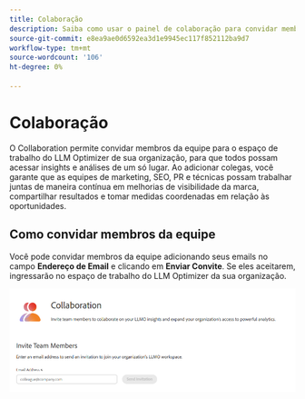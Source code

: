```yaml
---
title: Colaboração
description: Saiba como usar o painel de colaboração para convidar membros da equipe para o espaço de trabalho do LLM Optimizer de sua organização.
source-git-commit: e8ea9ae0d6592ea3d1e9945ec117f852112ba9d7
workflow-type: tm+mt
source-wordcount: '106'
ht-degree: 0%

---
```



# Colaboração

O Collaboration permite convidar membros da equipe para o espaço de trabalho do LLM Optimizer de sua organização, para que todos possam acessar insights e análises de um só lugar. Ao adicionar colegas, você garante que as equipes de marketing, SEO, PR e técnicas possam trabalhar juntas de maneira contínua em melhorias de visibilidade da marca, compartilhar resultados e tomar medidas coordenadas em relação às oportunidades.

## Como convidar membros da equipe

Você pode convidar membros da equipe adicionando seus emails no campo **Endereço de Email** e clicando em **Enviar Convite**. Se eles aceitarem, ingressarão no espaço de trabalho do LLM Optimizer da sua organização.

![Convite do Collaboration](/help/dashboards/assets/collaboration.png)
